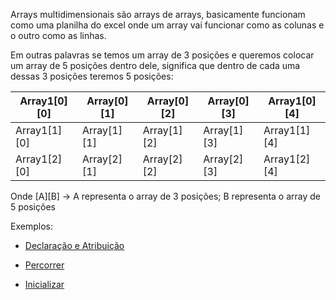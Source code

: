 Arrays multidimensionais são arrays de arrays, basicamente funcionam como uma planilha do excel onde um array vai funcionar como as colunas e o outro como as linhas.

Em outras palavras se temos um array de 3 posições e queremos colocar um array de 5 posições dentro dele, significa que dentro de cada uma dessas 3 posições teremos 5 posições:

| Array1[0][0] | Array[0][1] | Array[0][2] | Array[0][3] | Array1[0][4] |
| --- | --- | --- | --- | --- |
| Array1[1][0] | Array[1][1] | Array[1][2] | Array[1][3] | Array1[1][4] |
| Array1[2][0] | Array[2][1] | Array[2][2] | Array[2][3] | Array1[2][4] |

Onde [A][B] → A representa o array de 3 posições;    B representa o array de 5 posições

Exemplos:

- [Declaração e Atribuição](declaracao.md)

- [Percorrer](percorrer.md)

- [Inicializar](inicializar.md)